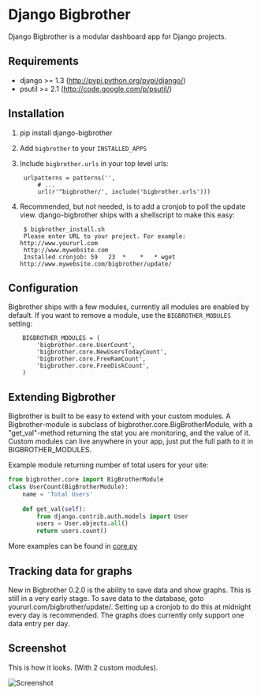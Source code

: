 # Django Bigbrother

Django Bigbrother is a modular dashboard app for Django projects.

## Requirements

* django >= 1.3 (http://pypi.python.org/pypi/django/)
* psutil >= 2.1 (http://code.google.com/p/psutil/)

## Installation

1. pip install django-bigbrother

2. Add `bigbrother` to your `INSTALLED_APPS`

3. Include `bigbrother.urls` in your top level urls:

		urlpatterns = patterns('', 
			# ...
			url(r'^bigbrother/', include('bigbrother.urls')))

4. Recommended, but not needed, is to add a cronjob to poll the update view. django-bigbrother ships with a shellscript to make this easy:

		$ bigbrother_install.sh
		Please enter URL to your project. For example: http://www.yoururl.com
		http://www.mywebsite.com
		Installed cronjob: 59   23  *    *   * wget http://www.mywebsite.com/bigbrother/update/
		
	
## Configuration

Bigbrother ships with a few modules, currently all modules are enabled by default. If you want to remove a module, use the  `BIGBROTHER_MODULES` setting:

		BIGBROTHER_MODULES = (
	    	'bigbrother.core.UserCount',
	    	'bigbrother.core.NewUsersTodayCount',
	    	'bigbrother.core.FreeRamCount',
	    	'bigbrother.core.FreeDiskCount',
		)
			
## Extending Bigbrother

Bigbrother is built to be easy to extend with your custom modules. A Bigbrother-module is subclass of bigbrother.core.BigBrotherModule, with a "get_val"-method returning the stat you are monitoring, and the value of it. Custom modules can live anywhere in your app, just put the full path to it in BIGBROTHER_MODULES. 

Example module returning number of total users for your site:
		
```python
from bigbrother.core import BigBrotherModule
class UserCount(BigBrotherModule):
    name = 'Total Users'
    
    def get_val(self):
        from django.contrib.auth.models import User
        users = User.objects.all()
        return users.count()
```
		
More examples can be found in [core.py](https://github.com/anderspetersson/django-bigbrother/blob/master/bigbrother/core.py)

## Tracking data for graphs

New in Bigbrother 0.2.0 is the ability to save data and show graphs. This is still in a very early stage. To save data to the database, goto yoururl.com/bigbrother/update/. Setting up a cronjob to do this at midnight every day is recommended. The graphs does currently only support one data entry per day.

## Screenshot

This is how it looks. (With 2 custom modules).

![Screenshot](http://c544632.r32.cf2.rackcdn.com/bigbrother.png)